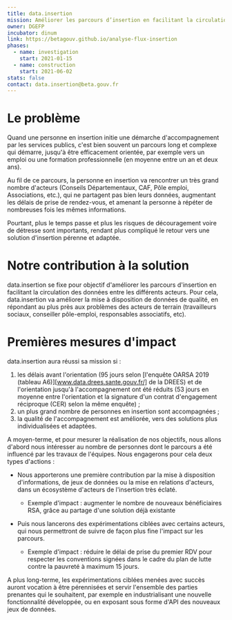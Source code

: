 ```yaml
---
title: data.insertion
mission: Améliorer les parcours d’insertion en facilitant la circulation de données entre les acteurs
owner: DGEFP
incubator: dinum
link: https://betagouv.github.io/analyse-flux-insertion
phases:
  - name: investigation
    start: 2021-01-15
  - name: construction
    start: 2021-06-02
stats: false
contact: data.insertion@beta.gouv.fr
---
```



# Le problème

Quand une personne en insertion initie une démarche d'accompagnement par les services publics, c'est bien souvent un parcours long et complexe qui démarre, jusqu'à être efficacement orientée, par exemple vers un emploi ou une formation professionnelle (en moyenne entre un an et deux ans).

Au fil de ce parcours, la personne en insertion va rencontrer un très grand nombre d'acteurs (Conseils Départementaux, CAF, Pôle emploi, Associations, etc.), qui ne partagent pas bien leurs données, augmentant les délais de prise de rendez-vous, et amenant la personne à répéter de nombreuses fois les mêmes informations.

Pourtant, plus le temps passe et plus les risques de découragement voire de détresse sont importants, rendant plus compliqué le retour vers une solution d'insertion pérenne et adaptée.


# Notre contribution à la solution

data.insertion se fixe pour objectif d'améliorer les parcours d'insertion en facilitant la circulation des données entre les différents acteurs.
Pour cela, data.insertion va améliorer la mise à disposition de données de qualité, en répondant au plus près aux problèmes des acteurs de terrain (travailleurs sociaux, conseiller pôle-emploi, responsables associatifs, etc).


# Premières mesures d'impact

data.insertion aura réussi sa mission si :
1. les délais avant l'orientation (95 jours selon [l'enquête OARSA 2019 (tableau A6)][www.data.drees.sante.gouv.fr/] de la DREES) et de l'orientation jusqu'à l'accompagnement ont été réduits (53 jours en moyenne entre l'orientation et la signature d'un contrat d'engagement réciproque (CER) selon la même enquête) ;
2. un plus grand nombre de personnes en insertion sont accompagnées ;
3. la qualité de l'accompagnement est améliorée, vers des solutions plus individualisées et adaptées.


A moyen-terme, et pour mesurer la réalisation de nos objectifs, nous allons d'abord nous intéresser au nombre de personnes dont le parcours a été influencé par les travaux de l'équipes. Nous engagerons pour cela deux types d'actions :

- Nous apporterons une première contribution par la mise à disposition d'informations, de jeux de données ou la mise en relations d'acteurs, dans un écosystème d'acteurs de l'insertion très éclaté.
    - Exemple d'impact : augmenter le nombre de nouveaux bénéficiaires RSA, grâce au partage d'une solution déjà existante

- Puis nous lancerons des expérimentations ciblées avec certains acteurs, qui nous permettront de suivre de façon plus fine l'impact sur les parcours.
    - Exemple d'impact : réduire le délai de prise du premier RDV pour respecter les conventions signées dans le cadre du plan de lutte contre la pauvreté à maximum 15 jours.

A plus long-terme, les expérimentations ciblées menées avec succès auront vocation à être pérennisées et servir l'ensemble des parties prenantes qui le souhaitent, par exemple en industrialisant une nouvelle fonctionnalité développée, ou en exposant sous forme d'API des nouveaux jeux de données.
